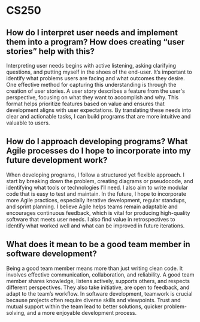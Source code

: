 # CS250

## How do I interpret user needs and implement them into a program? How does creating “user stories” help with this?
Interpreting user needs begins with active listening, asking clarifying questions, and putting myself in the shoes of the end-user. It’s important to identify what problems users are facing and what outcomes they desire. One effective method for capturing this understanding is through the creation of user stories. A user story describes a feature from the user's perspective, focusing on what they want to accomplish and why. This format helps prioritize features based on value and ensures that development aligns with user expectations. By translating these needs into clear and actionable tasks, I can build programs that are more intuitive and valuable to users.

## How do I approach developing programs? What Agile processes do I hope to incorporate into my future development work?
When developing programs, I follow a structured yet flexible approach. I start by breaking down the problem, creating diagrams or pseudocode, and identifying what tools or technologies I’ll need. I also aim to write modular code that is easy to test and maintain. In the future, I hope to incorporate more Agile practices, especially iterative development, regular standups, and sprint planning. I believe Agile helps teams remain adaptable and encourages continuous feedback, which is vital for producing high-quality software that meets user needs. I also find value in retrospectives to identify what worked well and what can be improved in future iterations.

## What does it mean to be a good team member in software development?
Being a good team member means more than just writing clean code. It involves effective communication, collaboration, and reliability. A good team member shares knowledge, listens actively, supports others, and respects different perspectives. They also take initiative, are open to feedback, and adapt to the team’s workflow. In software development, teamwork is crucial because projects often require diverse skills and viewpoints. Trust and mutual support within the team lead to better solutions, quicker problem-solving, and a more enjoyable development process.

